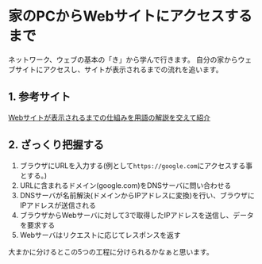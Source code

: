 # 家のPCからWebサイトにアクセスするまで

ネットワーク、ウェブの基本の「き」から学んで行きます。
自分の家からウェブサイトにアクセスし、サイトが表示されるまでの流れを追います。

## 1. 参考サイト

[Webサイトが表示されるまでの仕組みを用語の解説を交えて紹介](https://www.rworks.jp/system/system-column/sys-entry/21249/)

## 2. ざっくり把握する

1. ブラウザにURLを入力する(例として`https://google.com`にアクセスする事とする。)
2. URLに含まれるドメイン(google.com)をDNSサーバに問い合わせる
3. DNSサーバが名前解決(ドメインからIPアドレスに変換)を行い、ブラウザにIPアドレスが送信される
4. ブラウザからWebサーバに対して3で取得したIPアドレスを送信し、データを要求する
5. Webサーバはリクエストに応じてレスポンスを返す

大まかに分けるとこの5つの工程に分けられるかなぁと思います。
